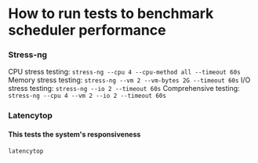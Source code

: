 # How to run tests to benchmark scheduler performance

### Stress-ng
CPU stress testing:
```stress-ng --cpu 4 --cpu-method all --timeout 60s```
Memory stress testing:
```stress-ng --vm 2 --vm-bytes 2G --timeout 60s```
I/O stress testing:
```stress-ng --io 2 --timeout 60s```
Comprehensive testing:
```stress-ng --cpu 4 --vm 2 --io 2 --timeout 60s```

### Latencytop
#### This tests the system's responsiveness
```latencytop```

